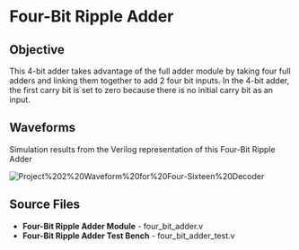 # Four-Bit Ripple Adder

## Objective

This 4-bit adder takes advantage of the full adder module by taking four full adders and linking them together to add 2 four bit inputs. In the 4-bit adder, the first carry bit is set to zero because there is no initial carry bit as an input. 


## Waveforms

Simulation results from the Verilog representation of this Four-Bit Ripple Adder

![Project%202%20Waveform%20for%20Four-Sixteen%20Decoder](/Project%202%20–%20Combinational%20Logic/four_bit_ripple_adder/Simulation%20Waveforms/project2_four_bit_adder.png)

## Source Files
- **Four-Bit Ripple Adder Module** - four_bit_adder.v
- **Four-Bit Ripple Adder Test Bench** - four_bit_adder_test.v
